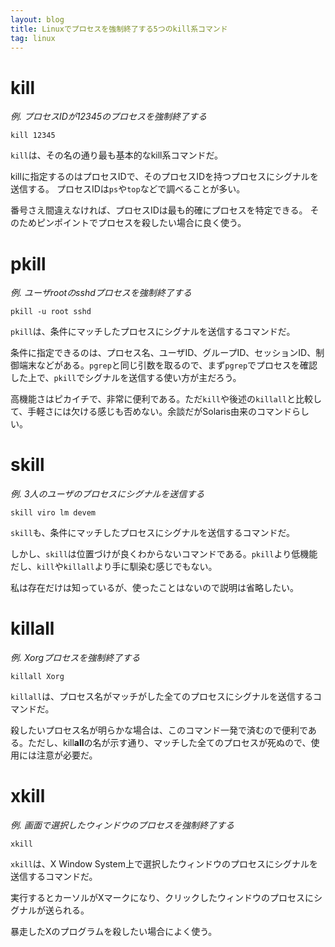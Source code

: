 ```yaml
---
layout: blog
title: Linuxでプロセスを強制終了する5つのkill系コマンド
tag: linux
---
```




# kill

*例. プロセスIDが12345のプロセスを強制終了する*

~~~~
kill 12345
~~~~

`kill`は、その名の通り最も基本的なkill系コマンドだ。

killに指定するのはプロセスIDで、そのプロセスIDを持つプロセスにシグナルを送信する。
プロセスIDは`ps`や`top`などで調べることが多い。

番号さえ間違えなければ、プロセスIDは最も的確にプロセスを特定できる。
そのためピンポイントでプロセスを殺したい場合に良く使う。

# pkill

*例. ユーザrootのsshdプロセスを強制終了する*

~~~~
pkill -u root sshd
~~~~

`pkill`は、条件にマッチしたプロセスにシグナルを送信するコマンドだ。

条件に指定できるのは、プロセス名、ユーザID、グループID、セッションID、制御端末などがある。`pgrep`と同じ引数を取るので、まず`pgrep`でプロセスを確認した上で、`pkill`でシグナルを送信する使い方が主だろう。

高機能さはピカイチで、非常に便利である。ただ`kill`や後述の`killall`と比較して、手軽さには欠ける感じも否めない。余談だがSolaris由来のコマンドらしい。

# skill

*例. 3人のユーザのプロセスにシグナルを送信する*

~~~~
skill viro lm devem
~~~~

`skill`も、条件にマッチしたプロセスにシグナルを送信するコマンドだ。

しかし、`skill`は位置づけが良くわからないコマンドである。`pkill`より低機能だし、`kill`や`killall`より手に馴染む感じでもない。

私は存在だけは知っているが、使ったことはないので説明は省略したい。

# killall

*例. Xorgプロセスを強制終了する*

~~~~
killall Xorg
~~~~

`killall`は、プロセス名がマッチがした全てのプロセスにシグナルを送信するコマンドだ。

殺したいプロセス名が明らかな場合は、このコマンド一発で済むので便利である。ただし、kill**all**の名が示す通り、マッチした全てのプロセスが死ぬので、使用には注意が必要だ。

# xkill

*例. 画面で選択したウィンドウのプロセスを強制終了する*

~~~~
xkill
~~~~

`xkill`は、X Window System上で選択したウィンドウのプロセスにシグナルを送信するコマンドだ。

実行するとカーソルがXマークになり、クリックしたウィンドウのプロセスにシグナルが送られる。

暴走したXのプログラムを殺したい場合によく使う。
